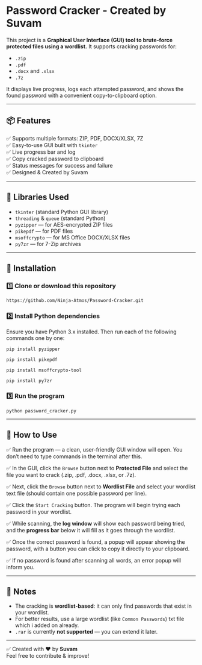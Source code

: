 # Password Cracker - Created by Suvam

This project is a **Graphical User Interface (GUI) tool to brute-force protected files using a wordlist.**
It supports cracking passwords for:
- `.zip`
- `.pdf`
- `.docx` and `.xlsx`
- `.7z`

It displays live progress, logs each attempted password, and shows the found password with a convenient copy-to-clipboard option.

---

## 📦 Features
✅ Supports multiple formats: ZIP, PDF, DOCX/XLSX, 7Z  
✅ Easy-to-use GUI built with `tkinter`  
✅ Live progress bar and log  
✅ Copy cracked password to clipboard  
✅ Status messages for success and failure  
✅ Designed & Created by Suvam

---

## 🧰 Libraries Used
- `tkinter` (standard Python GUI library)
- `threading` & `queue` (standard Python)
- `pyzipper` — for AES-encrypted ZIP files
- `pikepdf` — for PDF files
- `msoffcrypto` — for MS Office DOCX/XLSX files
- `py7zr` — for 7-Zip archives

---

## 🚀 Installation

### 1️⃣ Clone or download this repository
```
https://github.com/Ninja-Atmos/Password-Cracker.git
```

### 2️⃣ Install Python dependencies
Ensure you have Python 3.x installed. Then run each of the following commands one by one:
```
pip install pyzipper
```
```
pip install pikepdf
```
```
pip install msoffcrypto-tool
```
```
pip install py7zr
```
### 3️⃣ Run the program
```
python password_cracker.py
```

---

## 📄 How to Use
✅ Run the program — a clean, user-friendly GUI window will open. You don’t need to type commands in the terminal after this.

✅ In the GUI, click the `Browse` button next to **Protected File** and select the file you want to crack (.zip, .pdf, .docx, .xlsx, or .7z).

✅ Next, click the `Browse` button next to **Wordlist File** and select your wordlist text file (should contain one possible password per line).

✅ Click the `Start Cracking` button. The program will begin trying each password in your wordlist.

✅ While scanning, the **log window** will show each password being tried, and the **progress bar** below it will fill as it goes through the wordlist.

✅ Once the correct password is found, a popup will appear showing the password, with a button you can click to copy it directly to your clipboard.

✅ If no password is found after scanning all words, an error popup will inform you.

---

## 🔗 Notes
- The cracking is **wordlist-based**: it can only find passwords that exist in your wordlist.
- For better results, use a large wordlist (like `Common Passwords`) txt file which i added on already.
- `.rar` is currently **not supported** — you can extend it later.

---

✅ Created with ❤️ by **Suvam**  
Feel free to contribute & improve!
